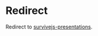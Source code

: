 # Redirect

Redirect to [survivejs-presentations](https://survivejs-presentations.github.io/javascript-in-2016/).
